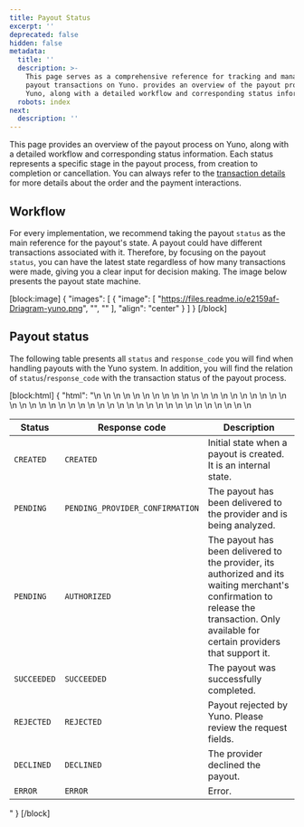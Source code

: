 ```yaml
---
title: Payout Status
excerpt: ''
deprecated: false
hidden: false
metadata:
  title: ''
  description: >-
    This page serves as a comprehensive reference for tracking and managing
    payout transactions on Yuno. provides an overview of the payout process on
    Yuno, along with a detailed workflow and corresponding status information.
  robots: index
next:
  description: ''
---
```

This page provides an overview of the payout process on Yuno, along with a detailed workflow and corresponding status information. Each status represents a specific stage in the payout process, from creation to completion or cancellation. You can always refer to the [transaction details](ref:transaction) for more details about the order and the payment interactions.

## Workflow

For every implementation, we recommend taking the payout `status` as the main reference for the payout's state. A payout could have different transactions associated with it. Therefore, by focusing on the payout `status`, you can have the latest state regardless of how many transactions were made, giving you a clear input for decision making. The image below presents the payout state machine. 

[block:image]
{
  "images": [
    {
      "image": [
        "https://files.readme.io/e2159af-Driagram-yuno.png",
        "",
        ""
      ],
      "align": "center"
    }
  ]
}
[/block]


## Payout status

The following table presents all `status` and `response_code` you will find when handling payouts with the Yuno system. In addition, you will find the relation of `status`/`response_code` with the transaction status of the payout process.

[block:html]
{
  "html": "<table>\n  <thead>\n    <tr>\n      <th>Status</th>\n      <th>Response code</th>\n      <th>Description</th>\n    </tr>\n  </thead>\n  <tbody>\n    <tr>\n      <td><code>CREATED</code></td>\n      <td><code>CREATED</code></td>\n      <td>Initial state when a payout is created. It is an internal state.</td>\n    </tr>\n    <tr>\n      <td><code>PENDING</code></td>\n      <td><code>PENDING_PROVIDER_CONFIRMATION</code></td>\n      <td>The payout has been delivered to the provider and is being analyzed.</td>\n    </tr>\n    <tr>\n      <td><code>PENDING</code></td>\n      <td><code>AUTHORIZED</code></td>\n      <td>The payout has been delivered to the provider, its authorized and its waiting merchant's confirmation to release the transaction. Only available for certain providers that support it.</td>\n    </tr>\n    <tr>\n      <td><code>SUCCEEDED</code></td>\n      <td><code>SUCCEEDED</code></td>\n      <td>The payout was successfully completed.</td>\n    </tr>\n    <tr>\n      <td><code>REJECTED</code></td>\n      <td><code>REJECTED</code></td>\n      <td>Payout rejected by Yuno. Please review the request fields.</td>\n    </tr>\n    <tr>\n      <td><code>DECLINED</code></td>\n      <td><code>DECLINED</code></td>\n      <td>The provider declined the payout.</td>\n    </tr>\n    <tr>\n      <td><code>ERROR</code></td>\n      <td><code>ERROR</code></td>\n      <td>Error.</td>\n    </tr>\n  </tbody>\n</table>"
}
[/block]